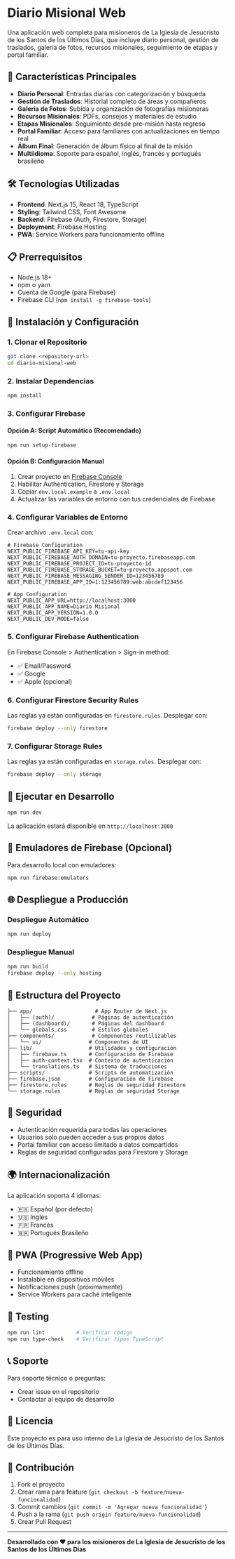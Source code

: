 # Diario Misional Web

Una aplicación web completa para misioneros de La Iglesia de Jesucristo de los Santos de los Últimos Días, que incluye diario personal, gestión de traslados, galería de fotos, recursos misionales, seguimiento de etapas y portal familiar.

## 🚀 Características Principales

- **Diario Personal**: Entradas diarias con categorización y búsqueda
- **Gestión de Traslados**: Historial completo de áreas y compañeros
- **Galería de Fotos**: Subida y organización de fotografías misioneras
- **Recursos Misionales**: PDFs, consejos y materiales de estudio
- **Etapas Misionales**: Seguimiento desde pre-misión hasta regreso
- **Portal Familiar**: Acceso para familiares con actualizaciones en tiempo real
- **Álbum Final**: Generación de álbum físico al final de la misión
- **Multiidioma**: Soporte para español, inglés, francés y portugués brasileño

## 🛠️ Tecnologías Utilizadas

- **Frontend**: Next.js 15, React 18, TypeScript
- **Styling**: Tailwind CSS, Font Awesome
- **Backend**: Firebase (Auth, Firestore, Storage)
- **Deployment**: Firebase Hosting
- **PWA**: Service Workers para funcionamiento offline

## 📋 Prerrequisitos

- Node.js 18+ 
- npm o yarn
- Cuenta de Google (para Firebase)
- Firebase CLI (`npm install -g firebase-tools`)

## 🔧 Instalación y Configuración

### 1. Clonar el Repositorio

```bash
git clone <repository-url>
cd diario-misional-web
```

### 2. Instalar Dependencias

```bash
npm install
```

### 3. Configurar Firebase

#### Opción A: Script Automático (Recomendado)

```bash
npm run setup-firebase
```

#### Opción B: Configuración Manual

1. Crear proyecto en [Firebase Console](https://console.firebase.google.com)
2. Habilitar Authentication, Firestore y Storage
3. Copiar `env.local.example` a `.env.local`
4. Actualizar las variables de entorno con tus credenciales de Firebase

### 4. Configurar Variables de Entorno

Crear archivo `.env.local` con:

```env
# Firebase Configuration
NEXT_PUBLIC_FIREBASE_API_KEY=tu-api-key
NEXT_PUBLIC_FIREBASE_AUTH_DOMAIN=tu-proyecto.firebaseapp.com
NEXT_PUBLIC_FIREBASE_PROJECT_ID=tu-proyecto-id
NEXT_PUBLIC_FIREBASE_STORAGE_BUCKET=tu-proyecto.appspot.com
NEXT_PUBLIC_FIREBASE_MESSAGING_SENDER_ID=123456789
NEXT_PUBLIC_FIREBASE_APP_ID=1:123456789:web:abcdef123456

# App Configuration
NEXT_PUBLIC_APP_URL=http://localhost:3000
NEXT_PUBLIC_APP_NAME=Diario Misional
NEXT_PUBLIC_APP_VERSION=1.0.0
NEXT_PUBLIC_DEV_MODE=false
```

### 5. Configurar Firebase Authentication

En Firebase Console > Authentication > Sign-in method:

- ✅ Email/Password
- ✅ Google
- ✅ Apple (opcional)

### 6. Configurar Firestore Security Rules

Las reglas ya están configuradas en `firestore.rules`. Desplegar con:

```bash
firebase deploy --only firestore
```

### 7. Configurar Storage Rules

Las reglas ya están configuradas en `storage.rules`. Desplegar con:

```bash
firebase deploy --only storage
```

## 🚀 Ejecutar en Desarrollo

```bash
npm run dev
```

La aplicación estará disponible en `http://localhost:3000`

## 📱 Emuladores de Firebase (Opcional)

Para desarrollo local con emuladores:

```bash
npm run firebase:emulators
```

## 🌐 Despliegue a Producción

### Despliegue Automático

```bash
npm run deploy
```

### Despliegue Manual

```bash
npm run build
firebase deploy --only hosting
```

## 📁 Estructura del Proyecto

```
├── app/                    # App Router de Next.js
│   ├── (auth)/            # Páginas de autenticación
│   ├── (dashboard)/       # Páginas del dashboard
│   └── globals.css        # Estilos globales
├── components/            # Componentes reutilizables
│   └── ui/               # Componentes de UI
├── lib/                  # Utilidades y configuración
│   ├── firebase.ts       # Configuración de Firebase
│   ├── auth-context.tsx  # Contexto de autenticación
│   └── translations.ts   # Sistema de traducciones
├── scripts/              # Scripts de automatización
├── firebase.json         # Configuración de Firebase
├── firestore.rules       # Reglas de seguridad Firestore
└── storage.rules         # Reglas de seguridad Storage
```

## 🔐 Seguridad

- Autenticación requerida para todas las operaciones
- Usuarios solo pueden acceder a sus propios datos
- Portal familiar con acceso limitado a datos compartidos
- Reglas de seguridad configuradas para Firestore y Storage

## 🌍 Internacionalización

La aplicación soporta 4 idiomas:
- 🇪🇸 Español (por defecto)
- 🇺🇸 Inglés
- 🇫🇷 Francés
- 🇧🇷 Portugués Brasileño

## 📱 PWA (Progressive Web App)

- Funcionamiento offline
- Instalable en dispositivos móviles
- Notificaciones push (próximamente)
- Service Workers para caché inteligente

## 🧪 Testing

```bash
npm run lint          # Verificar código
npm run type-check    # Verificar tipos TypeScript
```

## 📞 Soporte

Para soporte técnico o preguntas:
- Crear issue en el repositorio
- Contactar al equipo de desarrollo

## 📄 Licencia

Este proyecto es para uso interno de La Iglesia de Jesucristo de los Santos de los Últimos Días.

## 🤝 Contribución

1. Fork el proyecto
2. Crear rama para feature (`git checkout -b feature/nueva-funcionalidad`)
3. Commit cambios (`git commit -m 'Agregar nueva funcionalidad'`)
4. Push a la rama (`git push origin feature/nueva-funcionalidad`)
5. Crear Pull Request

---

**Desarrollado con ❤️ para los misioneros de La Iglesia de Jesucristo de los Santos de los Últimos Días**
